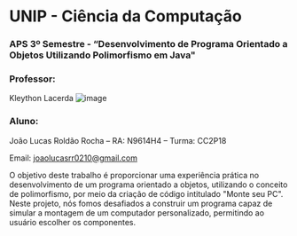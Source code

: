 # UNIP - Ciência da Computação
### APS 3º Semestre - “Desenvolvimento de Programa Orientado a Objetos Utilizando Polimorfismo em Java"
### Professor:  
Kleython Lacerda
![image](https://github.com/user-attachments/assets/453f64fc-b6a6-4065-b207-f793f944a4d6)
### Aluno:
João Lucas Roldão Rocha – RA: N9614H4 – Turma: CC2P18  

Email: joaolucasrr0210@gmail.com

O objetivo deste trabalho é proporcionar uma experiência prática no
desenvolvimento de um programa orientado a objetos, utilizando o conceito de
polimorfismo, por meio da criação de código intitulado "Monte seu PC". Neste
projeto, nós fomos desafiados a construir um programa capaz de simular a
montagem de um computador personalizado, permitindo ao usuário escolher os
componentes.
